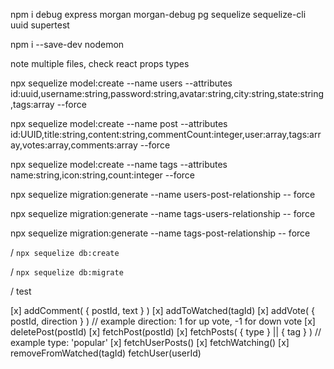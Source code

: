 npm i debug express morgan morgan-debug pg sequelize sequelize-cli uuid supertest

npm i --save-dev nodemon

note multiple files, check react props types

npx sequelize model:create --name users --attributes id:uuid,username:string,password:string,avatar:string,city:string,state:string,tags:array --force

npx sequelize model:create --name post --attributes id:UUID,title:string,content:string,commentCount:integer,user:array,tags:array,votes:array,comments:array --force

npx sequelize model:create --name tags --attributes name:string,icon:string,count:integer --force

npx sequelize migration:generate --name users-post-relationship -- force

npx sequelize migration:generate --name tags-users-relationship -- force

npx sequelize migration:generate --name tags-post-relationship -- force

/ `npx sequelize db:create`

/ `npx sequelize db:migrate`

/ test 

[x] addComment( { postId, text } )
[x] addToWatched(tagId)
[x] addVote( { postId, direction } ) // example direction: 1 for up vote, -1 for down vote
[x] deletePost(postId)
[x] fetchPost(postId)
[x] fetchPosts( { type } || { tag } ) // example type: 'popular'
[x] fetchUserPosts()
[x] fetchWatching()
[x] removeFromWatched(tagId)
fetchUser(userId)